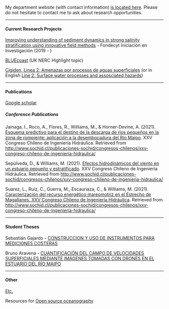 My department website (with contact information) [is located here](https://biologia.uc.cl/megan-williams/). Please do not hesitate to contact me to ask about research opportunities. 

***

#### Current Research Projects

[Improving understanding of sediment dynamics in strong salinity stratification using innovative field methods](pages/fondecyt_iniciacion.md) - Fondecyt Iniciación en Investigación (2019 - )

[BLUEcoast](https://projects.noc.ac.uk/bluecoast/) (UK NERC Highlight topic)

[Cigiden, Linea 2: Amenazas por procesos de aguas superficiales](https://www.cigiden.cl/amenazas-por-procesos-de-aguas-superficiales/) (or in English [Line 2: Surface water processes and assosciated hazards](https://www.cigiden.cl/en/research-line/l2-surface-water-processes-and-associated-hazards/))

***

#### Publications

[Google scholar](https://scholar.google.com/citations?hl=en&user=CoaAqroAAAAJ)

##### Conference Publications

Jainaga, I., Roco, A., Flores, R., Williams, M., & Horner-Devine, A. (2021). [Esquema predictivo para el destino de la descarga de ríos pequeños en la zona de rompiente: aplicación a la desembocadura del Río Maipo](files/Trabajo-48-Congreso-XXV.pdf). XXV Congreso Chileno de Ingeniería Hidráulica. Retrieved from http://www.sochid.cl/publicaciones-sochid/congresos-chilenos/xxv-congreso-chileno-de-ingenieria-hidraulica/ 

Sepúlveda, D., & Williams, M. (2021). [Efectos hidrodinámicos del viento en un estuario pequeño y estratificado](files/Trabajo-59-Congreso-XXV.pdf). XXV Congreso Chileno de Ingeniería Hidráulica. Retrieved from http://www.sochid.cl/publicaciones-sochid/congresos-chilenos/xxv-congreso-chileno-de-ingenieria-hidraulica/ 

Suarez, L., Ruíz, C., Guerra, M., Escauriaza, C., & Williams, M. (2021). [Caracterización del recurso energético mareomotriz en el Estrecho de Magallanes. XXV Congreso Chileno de Ingeniería Hidráulica](files/Trabajo-39-Congreso-XXV.pdf). Retrieved from http://www.sochid.cl/publicaciones-sochid/congresos-chilenos/xxv-congreso-chileno-de-ingenieria-hidraulica/ 



***

#### Student Theses

Sebastián Gajardo - [CONSTRUCCION Y USO DE INSTRUMENTOS PARA MEDICIONES COSTERAS](https://repositorio.usm.cl/handle/11673/53354)

Bruno Aravena - [CUANTIFICACIÓN DEL CAMPO DE VELOCIDADES SUPERFICIALES MEDIANTE IMÁGENES TOMADAS CON DRONES EN EL ESTUARIO DEL RÍO MAIPO](https://repositorio.usm.cl/handle/11673/55983)

***

#### Other

[Etc.](pages/etc.md)

Resources for [Open source oceanography](pages/open_source_oceanography.md)
